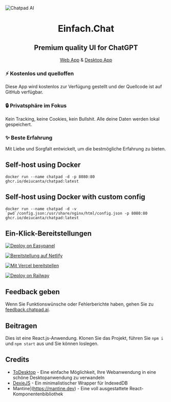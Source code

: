 ![Chatpad AI](./banner.png)

<h1 align="center">Einfach.Chat</h1>
<h2 align="center">Premium quality UI for ChatGPT</h2>
<!-- <p align="center"><a href="https://chatpad.ai">Web App</a> & <a href="https://download.chatpad.ai">Desktop App</a></p> -->
<p align="center"><a href="https://chatpad.ai">Web App</a> & <a href="https://dl.todesktop.com/230313oyppkw40a">Desktop App</a></p>

### ⚡️ Kostenlos und quelloffen

Diese App wird kostenlos zur Verfügung gestellt und der Quellcode ist auf GitHub verfügbar.

### 🔒 Privatsphäre im Fokus

Kein Tracking, keine Cookies, kein Bullshit. Alle deine Daten werden lokal gespeichert.

### ✨ Beste Erfahrung

Mit Liebe und Sorgfalt entwickelt, um die bestmögliche Erfahrung zu bieten.


## Self-host using Docker

```
docker run --name chatpad -d -p 8080:80 ghcr.io/deiucanta/chatpad:latest
```

## Self-host using Docker with custom config

```
docker run --name chatpad -d -v `pwd`/config.json:/usr/share/nginx/html/config.json -p 8080:80 ghcr.io/deiucanta/chatpad:latest
```

## Ein-Klick-Bereitstellungen

<!-- Easypanel -->
[![Deploy on Easypanel](https://easypanel.io/img/deploy-on-easypanel-40.svg)](https://easypanel.io/docs/templates/chatpad)

<!-- Netlify -->
[![Bereitstellung auf Netlify](https://www.netlify.com/img/deploy/button.svg)](https://app.netlify.com/start/deploy?repository=https://github.com/deiucanta/chatpad)

<!-- Vercel -->
[![Mit Vercel bereitstellen](https://vercel.com/button)](https://vercel.com/new/clone?repository-url=https%3A%2F%2Fgithub.com%2Fdeiucanta%2Fchatpad&project-name=chatpad&repository-name=chatpad-vercel&demo-title=Chatpad&demo-description=The%20Official%20Chatpad%20Website&demo-url=https%3A%2F%2Fchatpad.ai&demo-image=https%3A%2F%2Fraw.githubusercontent.com%2Fdeiucanta%2Fchatpad%2Fmain%2Fbanner.png)

<!-- Eisenbahn -->
[![Deploy on Railway](https://railway.app/button.svg)](https://railway.app/template/Ak6DUw?referralCode=9M8r62)




## Feedback geben

Wenn Sie Funktionswünsche oder Fehlerberichte haben, gehen Sie zu [feedback.chatpad.ai](https://feedback.chatpad.ai).

## Beitragen

Dies ist eine React.js-Anwendung. Klonen Sie das Projekt, führen Sie `npm i` und `npm start` aus und Sie können loslegen.

## Credits

- [ToDesktop](https://todesktop.com) - Eine einfache Möglichkeit, Ihre Webanwendung in eine schöne Desktopanwendung zu verwandeln
- [DexieJS](https://dexie.org) - Ein minimalistischer Wrapper für IndexedDB
- Mantine](https://mantine.dev) - Eine voll ausgestattete React-Komponentenbibliothek


